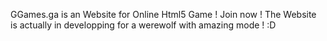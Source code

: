 GGames.ga is an Website for Online Html5 Game ! Join now !
The Website is actually in developping for a werewolf with amazing mode ! :D
